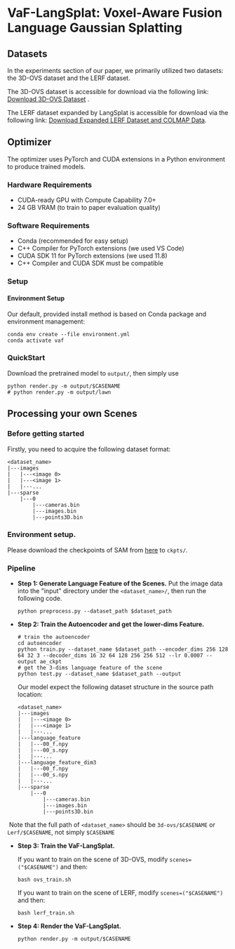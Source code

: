 # VaF-LangSplat: Voxel-Aware Fusion Language Gaussian Splatting

## Datasets

In the experiments section of our paper, we primarily utilized two datasets: the 3D-OVS dataset and the LERF dataset.

The 3D-OVS dataset is accessible for download via the following link: [Download 3D-OVS Dataset](https://drive.google.com/drive/folders/1kdV14Gu5nZX6WOPbccG7t7obP_aXkOuC?usp=sharing) .

The LERF dataset expanded by LangSplat is accessible for download via the following link: [Download Expanded LERF Dataset and COLMAP Data](https://drive.google.com/file/d/1QF1Po5p5DwTjFHu6tnTeYs_G0egMVmHt/view?usp=sharing).



## Optimizer

The optimizer uses PyTorch and CUDA extensions in a Python environment to produce trained models.



### Hardware Requirements

- CUDA-ready GPU with Compute Capability 7.0+
- 24 GB VRAM (to train to paper evaluation quality)



### Software Requirements

- Conda (recommended for easy setup)
- C++ Compiler for PyTorch extensions (we used VS Code)
- CUDA SDK 11 for PyTorch extensions (we used 11.8)
- C++ Compiler and CUDA SDK must be compatible



### Setup

#### Environment Setup

Our default, provided install method is based on Conda package and environment management:

```
conda env create --file environment.yml
conda activate vaf
```



### QuickStart

Download the pretrained model to `output/`, then simply use

```
python render.py -m output/$CASENAME
# python render.py -m output/lawn
```



## Processing your own Scenes



### Before getting started

Firstly, you need to acquire the following dataset format:

```
<dataset_name>
|---images
|   |---<image 0>
|   |---<image 1>
|   |---...
|---sparse
    |---0
        |---cameras.bin
        |---images.bin
        |---points3D.bin
```



### Environment setup.

Please download the checkpoints of SAM from [here](https://github.com/facebookresearch/segment-anything) to `ckpts/`.



### Pipeline

- **Step 1: Generate Language Feature of the Scenes.** Put the image data into the "input" directory under the `<dataset_name>/`, then run the following code.

  ```
  python preprocess.py --dataset_path $dataset_path 
  ```

  

- **Step 2: Train the Autoencoder and get the lower-dims Feature.**

  ```
  # train the autoencoder
  cd autoencoder
  python train.py --dataset_name $dataset_path --encoder_dims 256 128 64 32 3 --decoder_dims 16 32 64 128 256 256 512 --lr 0.0007 --output ae_ckpt
  # get the 3-dims language feature of the scene
  python test.py --dataset_name $dataset_path --output
  ```

  

  Our model expect the following dataset structure in the source path location:

  ```
  <dataset_name>
  |---images
  |   |---<image 0>
  |   |---<image 1>
  |   |---...
  |---language_feature
  |   |---00_f.npy
  |   |---00_s.npy
  |   |---...
  |---language_feature_dim3
  |   |---00_f.npy
  |   |---00_s.npy
  |   |---...
  |---sparse
      |---0
          |---cameras.bin
          |---images.bin
          |---points3D.bin
  ```

​	Note that the full path of `<dataset_name>` should be `3d-ovs/$CASENAME` or `Lerf/$CASENAME`, not simply `$CASENAME`



- **Step 3: Train the VaF-LangSplat.**

  If you want to train on the scene of 3D-OVS, modify `scenes=("$CASENAME")` and then:

  ```
  bash ovs_train.sh
  ```

  If you want to train on the scene of LERF, modify `scenes=("$CASENAME")` and then:

  ```
  bash lerf_train.sh
  ```

- **Step 4: Render the VaF-LangSplat.**

  ```
  python render.py -m output/$CASENAME
  ```



